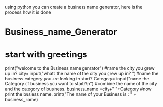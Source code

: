 
using python you can create a business name generator,
here is the process how it is done



# Business_name_Generator
# start with greetings
print("welcome to the Business name genrator")
#name the city you grew up in?
city= input("whats the name of the city you grew up in? ")
#name the business category you are looking to start?
Category= input("name the Category of business you want to start?\n")
#combine the name of the city and the category of business.
business_name =city+" "+Category
#now print the busiess name.
print("The name of your Business is :  " + business_name)

